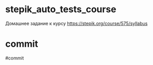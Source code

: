# stepik_auto_tests_course
Домашнее задание к курсу https://stepik.org/course/575/syllabus
# commit
#commit
